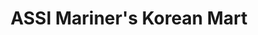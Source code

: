 ---
title: "ASSI Mariner's Korean Mart"
url: /manila/assi-mariners-korean-mart/
shop: Lebensmittel
---